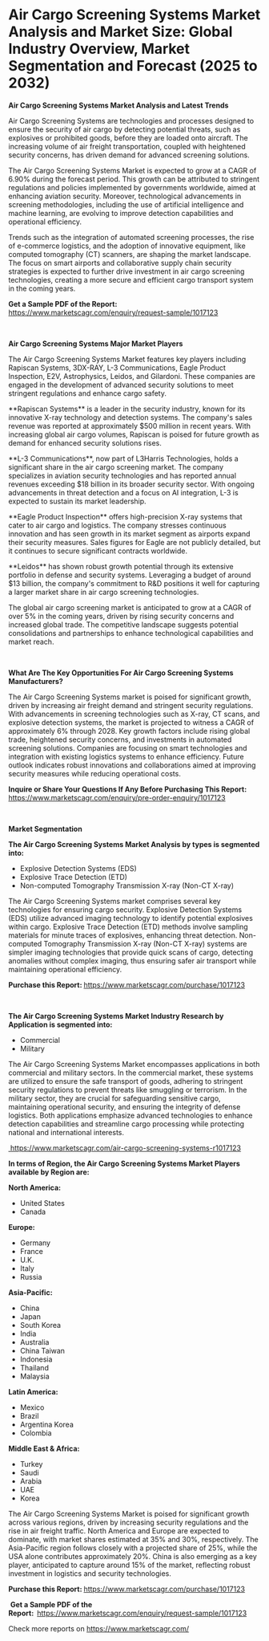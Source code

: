 <p><h1>Air Cargo Screening Systems Market Analysis and Market Size: Global Industry Overview, Market Segmentation and Forecast (2025 to 2032)</h1></p><p><strong>Air Cargo Screening Systems Market Analysis and Latest Trends</strong></p>
<p><p>Air Cargo Screening Systems are technologies and processes designed to ensure the security of air cargo by detecting potential threats, such as explosives or prohibited goods, before they are loaded onto aircraft. The increasing volume of air freight transportation, coupled with heightened security concerns, has driven demand for advanced screening solutions. </p><p>The Air Cargo Screening Systems Market is expected to grow at a CAGR of 6.90% during the forecast period. This growth can be attributed to stringent regulations and policies implemented by governments worldwide, aimed at enhancing aviation security. Moreover, technological advancements in screening methodologies, including the use of artificial intelligence and machine learning, are evolving to improve detection capabilities and operational efficiency.</p><p>Trends such as the integration of automated screening processes, the rise of e-commerce logistics, and the adoption of innovative equipment, like computed tomography (CT) scanners, are shaping the market landscape. The focus on smart airports and collaborative supply chain security strategies is expected to further drive investment in air cargo screening technologies, creating a more secure and efficient cargo transport system in the coming years.</p></p>
<p><strong>Get a Sample PDF of the Report:&nbsp;</strong> <a href="https://www.marketscagr.com/enquiry/request-sample/1017123?utm_campaign=3092&utm_medium=2&utm_source=Github&utm_content=ia&utm_term=05032025&utm_id=air-cargo-screening-systems">https://www.marketscagr.com/enquiry/request-sample/1017123</a></p>
<p>&nbsp;</p>
<p><strong>Air Cargo Screening Systems Major Market Players</strong></p>
<p><p>The Air Cargo Screening Systems Market features key players including Rapiscan Systems, 3DX-RAY, L-3 Communications, Eagle Product Inspection, E2V, Astrophysics, Leidos, and Gilardoni. These companies are engaged in the development of advanced security solutions to meet stringent regulations and enhance cargo safety.</p><p>**Rapiscan Systems** is a leader in the security industry, known for its innovative X-ray technology and detection systems. The company's sales revenue was reported at approximately $500 million in recent years. With increasing global air cargo volumes, Rapiscan is poised for future growth as demand for enhanced security solutions rises.</p><p>**L-3 Communications**, now part of L3Harris Technologies, holds a significant share in the air cargo screening market. The company specializes in aviation security technologies and has reported annual revenues exceeding $18 billion in its broader security sector. With ongoing advancements in threat detection and a focus on AI integration, L-3 is expected to sustain its market leadership.</p><p>**Eagle Product Inspection** offers high-precision X-ray systems that cater to air cargo and logistics. The company stresses continuous innovation and has seen growth in its market segment as airports expand their security measures. Sales figures for Eagle are not publicly detailed, but it continues to secure significant contracts worldwide.</p><p>**Leidos** has shown robust growth potential through its extensive portfolio in defense and security systems. Leveraging a budget of around $13 billion, the company's commitment to R&D positions it well for capturing a larger market share in air cargo screening technologies.</p><p>The global air cargo screening market is anticipated to grow at a CAGR of over 5% in the coming years, driven by rising security concerns and increased global trade. The competitive landscape suggests potential consolidations and partnerships to enhance technological capabilities and market reach.</p></p>
<p>&nbsp;</p>
<p><strong>What Are The Key Opportunities For Air Cargo Screening Systems Manufacturers?</strong></p>
<p><p>The Air Cargo Screening Systems market is poised for significant growth, driven by increasing air freight demand and stringent security regulations. With advancements in screening technologies such as X-ray, CT scans, and explosive detection systems, the market is projected to witness a CAGR of approximately 6% through 2028. Key growth factors include rising global trade, heightened security concerns, and investments in automated screening solutions. Companies are focusing on smart technologies and integration with existing logistics systems to enhance efficiency. Future outlook indicates robust innovations and collaborations aimed at improving security measures while reducing operational costs.</p></p>
<p><strong>Inquire or Share Your Questions If Any Before Purchasing This Report:</strong> <a href="https://www.marketscagr.com/enquiry/pre-order-enquiry/1017123?utm_campaign=3092&utm_medium=2&utm_source=Github&utm_content=ia&utm_term=05032025&utm_id=air-cargo-screening-systems">https://www.marketscagr.com/enquiry/pre-order-enquiry/1017123</a></p>
<p>&nbsp;</p>
<p><strong>Market Segmentation</strong></p>
<p><strong>The Air Cargo Screening Systems Market Analysis by types is segmented into:</strong></p>
<p><ul><li>Explosive Detection Systems (EDS)</li><li>Explosive Trace Detection (ETD)</li><li>Non-computed Tomography Transmission X-ray (Non-CT X-ray)</li></ul></p>
<p><p>The Air Cargo Screening Systems market comprises several key technologies for ensuring cargo security. Explosive Detection Systems (EDS) utilize advanced imaging technology to identify potential explosives within cargo. Explosive Trace Detection (ETD) methods involve sampling materials for minute traces of explosives, enhancing threat detection. Non-computed Tomography Transmission X-ray (Non-CT X-ray) systems are simpler imaging technologies that provide quick scans of cargo, detecting anomalies without complex imaging, thus ensuring safer air transport while maintaining operational efficiency.</p></p>
<p><strong>Purchase this Report:&nbsp;</strong><a href="https://www.marketscagr.com/purchase/1017123?utm_campaign=3092&utm_medium=2&utm_source=Github&utm_content=ia&utm_term=05032025&utm_id=air-cargo-screening-systems">https://www.marketscagr.com/purchase/1017123</a></p>
<p>&nbsp;</p>
<p><strong>The Air Cargo Screening Systems Market Industry Research by Application is segmented into:</strong></p>
<p><ul><li>Commercial</li><li>Military</li></ul></p>
<p><p>The Air Cargo Screening Systems Market encompasses applications in both commercial and military sectors. In the commercial market, these systems are utilized to ensure the safe transport of goods, adhering to stringent security regulations to prevent threats like smuggling or terrorism. In the military sector, they are crucial for safeguarding sensitive cargo, maintaining operational security, and ensuring the integrity of defense logistics. Both applications emphasize advanced technologies to enhance detection capabilities and streamline cargo processing while protecting national and international interests.</p></p>
<p><a href="https://www.marketscagr.com/air-cargo-screening-systems-r1017123?utm_campaign=3092&utm_medium=2&utm_source=Github&utm_content=ia&utm_term=05032025&utm_id=air-cargo-screening-systems">&nbsp;https://www.marketscagr.com/air-cargo-screening-systems-r1017123</a></p>
<p><strong>In terms of Region, the Air Cargo Screening Systems Market Players available by Region are:</strong></p>
<p>
    <p> <strong> North America: </strong>
        <ul>
            <li>United States</li>
            <li>Canada</li>
        </ul>
        </p> 
    <p> <strong> Europe: </strong>
        <ul>
            <li>Germany</li>
            <li>France</li>
            <li>U.K.</li>
            <li>Italy</li>
            <li>Russia</li>
        </ul>
        </p> 
    <p> <strong> Asia-Pacific: </strong>
        <ul>
            <li>China</li>
            <li>Japan</li>
            <li>South Korea</li>
            <li>India</li>
            <li>Australia</li>
            <li>China Taiwan</li>
            <li>Indonesia</li>
            <li>Thailand</li>
            <li>Malaysia</li>
        </ul>
        </p> 
    <p> <strong> Latin America: </strong>
        <ul>
            <li>Mexico</li>
            <li>Brazil</li>
            <li>Argentina Korea</li>
            <li>Colombia</li>
        </ul>
        </p> 
    <p> <strong> Middle East & Africa: </strong>
        <ul>
            <li>Turkey</li>
            <li>Saudi</li>
            <li>Arabia</li>
            <li>UAE</li>
            <li>Korea</li>
        </ul>
    </p>
    </p>
<p><p>The Air Cargo Screening Systems Market is poised for significant growth across various regions, driven by increasing security regulations and the rise in air freight traffic. North America and Europe are expected to dominate, with market shares estimated at 35% and 30%, respectively. The Asia-Pacific region follows closely with a projected share of 25%, while the USA alone contributes approximately 20%. China is also emerging as a key player, anticipated to capture around 15% of the market, reflecting robust investment in logistics and security technologies.</p></p>
<p><strong>Purchase this Report: </strong><a href="https://www.marketscagr.com/purchase/1017123?utm_campaign=3092&utm_medium=2&utm_source=Github&utm_content=ia&utm_term=05032025&utm_id=air-cargo-screening-systems">https://www.marketscagr.com/purchase/1017123</a></p>
<p>&nbsp;<strong>Get a Sample PDF of the Report:&nbsp;&nbsp;</strong><a href="https://www.marketscagr.com/enquiry/request-sample/1017123?utm_campaign=3092&utm_medium=2&utm_source=Github&utm_content=ia&utm_term=05032025&utm_id=air-cargo-screening-systems">https://www.marketscagr.com/enquiry/request-sample/1017123</a></p>
<p><strong></strong></p>
<p>Check more reports on <a href="https://www.marketscagr.com/?utm_campaign=3092&utm_medium=2&utm_source=Github&utm_content=ia&utm_term=05032025&utm_id=air-cargo-screening-systems">https://www.marketscagr.com/</a></p>